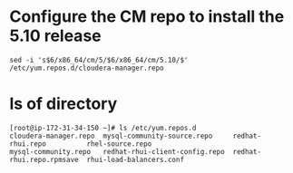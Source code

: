# Configure the CM repo to install the 5.10 release
`sed -i 's$6/x86_64/cm/5/$6/x86_64/cm/5.10/$' /etc/yum.repos.d/cloudera-manager.repo`

# ls of directory
```
[root@ip-172-31-34-150 ~]# ls /etc/yum.repos.d
cloudera-manager.repo  mysql-community-source.repo     redhat-rhui.repo          rhel-source.repo
mysql-community.repo   redhat-rhui-client-config.repo  redhat-rhui.repo.rpmsave  rhui-load-balancers.conf
```
